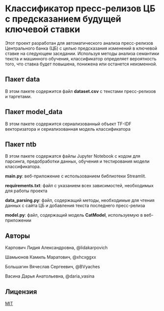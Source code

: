 # Классификатор пресс-релизов ЦБ с предсказанием будущей ключевой ставки

Этот проект разработан для автоматического анализа пресс-релизов Центрального банка (ЦБ) с целью предсказания изменений в ключевой ставке на следующем заседании. Используя методы анализа семантики текста и машинного обучения, классификатор определяет вероятность того, что ставка будет повышена, понижена или останется неизменной.

## Пакет data

 В этом пакете содержится файл **dataset.csv** с текстами пресс-релизов и таргетами.

## Пакет model_data

В этом пакете содержится сериализованный объект TF-IDF векторизатора и сериализованная модель классификатора

## Пакет ntb

В этом  пакете содержатся файлы Jupyter Notebook с кодом для парсинга, предобработки данных, обучения и тестирования модели классификатора.

**main.py**: веб-приложение с использованием библиотеки Streamlit.

**requirements.txt**: файл с указанием всех зависимостей, необходимых для работы проекта

**data_parsing.py**: файл, содержащий методы, необходимые для чтения данных с сайта ЦБ и добавления текста последнего пресс-релиза

**model.py**: файл, содержащий модель **CatModel**, используемую в веб-приложении

## Авторы

Карпович Лидия Александровна, @lidakarpovich

Шамьюнов Камиль Маратович, @xhcxggxx

Большагин Вячеслав Сергеевич, @BVyaches

Васина Дарья Анатольевна, @daria_vasina

## Лицензия

[MIT](https://choosealicense.com/licenses/mit/)
